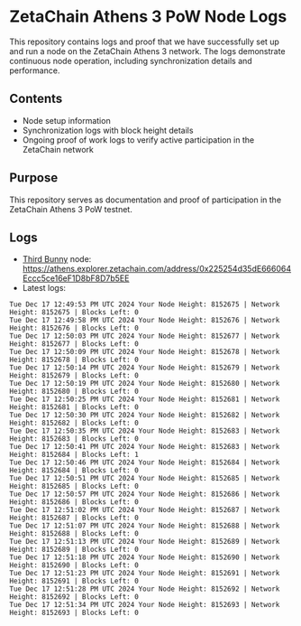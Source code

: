 # ZetaChain Athens 3 PoW Node Logs
This repository contains logs and proof that we have successfully set up and run a node on the ZetaChain Athens 3 network. The logs demonstrate continuous node operation, including synchronization details and performance.

## Contents
- Node setup information
- Synchronization logs with block height details
- Ongoing proof of work logs to verify active participation in the ZetaChain network

## Purpose
This repository serves as documentation and proof of participation in the ZetaChain Athens 3 PoW testnet.

## Logs

- [Third Bunny](https://thirdbunny.xyz/) node: https://athens.explorer.zetachain.com/address/0x225254d35dE666064Eccc5ce16eF1D8bF8D7b5EE
- Latest logs:
```
Tue Dec 17 12:49:53 PM UTC 2024 Your Node Height: 8152675 | Network Height: 8152675 | Blocks Left: 0
Tue Dec 17 12:49:58 PM UTC 2024 Your Node Height: 8152676 | Network Height: 8152676 | Blocks Left: 0
Tue Dec 17 12:50:03 PM UTC 2024 Your Node Height: 8152677 | Network Height: 8152677 | Blocks Left: 0
Tue Dec 17 12:50:09 PM UTC 2024 Your Node Height: 8152678 | Network Height: 8152678 | Blocks Left: 0
Tue Dec 17 12:50:14 PM UTC 2024 Your Node Height: 8152679 | Network Height: 8152679 | Blocks Left: 0
Tue Dec 17 12:50:19 PM UTC 2024 Your Node Height: 8152680 | Network Height: 8152680 | Blocks Left: 0
Tue Dec 17 12:50:25 PM UTC 2024 Your Node Height: 8152681 | Network Height: 8152681 | Blocks Left: 0
Tue Dec 17 12:50:30 PM UTC 2024 Your Node Height: 8152682 | Network Height: 8152682 | Blocks Left: 0
Tue Dec 17 12:50:35 PM UTC 2024 Your Node Height: 8152683 | Network Height: 8152683 | Blocks Left: 0
Tue Dec 17 12:50:41 PM UTC 2024 Your Node Height: 8152683 | Network Height: 8152684 | Blocks Left: 1
Tue Dec 17 12:50:46 PM UTC 2024 Your Node Height: 8152684 | Network Height: 8152684 | Blocks Left: 0
Tue Dec 17 12:50:51 PM UTC 2024 Your Node Height: 8152685 | Network Height: 8152685 | Blocks Left: 0
Tue Dec 17 12:50:57 PM UTC 2024 Your Node Height: 8152686 | Network Height: 8152686 | Blocks Left: 0
Tue Dec 17 12:51:02 PM UTC 2024 Your Node Height: 8152687 | Network Height: 8152687 | Blocks Left: 0
Tue Dec 17 12:51:07 PM UTC 2024 Your Node Height: 8152688 | Network Height: 8152688 | Blocks Left: 0
Tue Dec 17 12:51:13 PM UTC 2024 Your Node Height: 8152689 | Network Height: 8152689 | Blocks Left: 0
Tue Dec 17 12:51:18 PM UTC 2024 Your Node Height: 8152690 | Network Height: 8152690 | Blocks Left: 0
Tue Dec 17 12:51:23 PM UTC 2024 Your Node Height: 8152691 | Network Height: 8152691 | Blocks Left: 0
Tue Dec 17 12:51:28 PM UTC 2024 Your Node Height: 8152692 | Network Height: 8152692 | Blocks Left: 0
Tue Dec 17 12:51:34 PM UTC 2024 Your Node Height: 8152693 | Network Height: 8152693 | Blocks Left: 0
```
